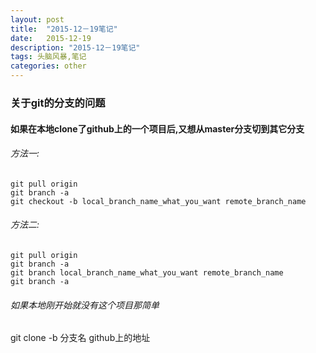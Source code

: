 ```yaml
---
layout: post
title:  "2015-12－19笔记"
date:   2015-12-19
description: "2015-12－19笔记"
tags: 头脑风暴,笔记
categories: other
---
```


### 关于git的分支的问题

#### 如果在本地clone了github上的一个项目后,又想从master分支切到其它分支

###### 方法一:
```
git pull origin
git branch -a
git checkout -b local_branch_name_what_you_want remote_branch_name
```

###### 方法二:
```
git pull origin
git branch -a
git branch local_branch_name_what_you_want remote_branch_name
git branch -a
```

###### 如果本地刚开始就没有这个项目那简单
git clone -b 分支名 github上的地址
